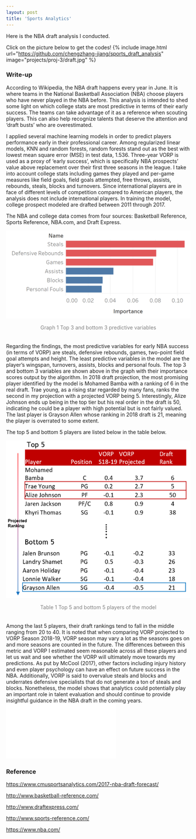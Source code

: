 ```yaml
---
layout: post
title: 'Sports Analytics'
---
```


Here is the NBA draft analysis I conducted.

Click on the picture below to get the codes!
{% include image.html url="https://github.com/chengzhang-jiang/sports_draft_analysis" image="projects/proj-3/draft.jpg" %}

### Write-up

According to Wikipedia, the NBA draft happens every year in June. It is where teams in the National Basketball Association (NBA) choose players who have never played in the NBA before. This analysis is intended to shed some light on which college stats are most predictive in terms of their early success. The teams can take advantage of it as a reference when scouting players. This can also help recognize talents that deserve the attention and ‘draft busts’ who are overestimated. 

I applied several machine learning models in order to predict players performance early in their professional career. Among regularized linear models, KNN and random forests, random forests stand out as the best with lowest mean square error (MSE) in test data, 1.536. Three-year VORP is used as a proxy of ‘early success’, which is specifically NBA prospects’ value above replacement over their first three seasons in the league. I take into account college stats including games they played and per-game measures like field goals, field goals attempted, free throws, assists, rebounds, steals, blocks and turnovers. Since international players are in face of different levels of competition compared to American players, the analysis does not include international players. In training the model, college prospect modeled are drafted between 2011 through 2017.

The NBA and college data comes from four sources: Basketball Reference, Sports Reference, NBA.com, and Draft Express.

![attributes](../assets/img/projects/proj-3/attributes.png)
<div style="text-align:center"><span style="color: grey">Graph 1 Top 3 and bottom 3 predictive variables</span></div>
<br/><br/>
Regarding the findings, the most predictive variables for early NBA success (in terms of VORP) are steals, defensive rebounds, games, two-point field goal attempts and height. The least predictive variables in the model are the player’s wingspan, turnovers, assists, blocks and personal fouls. The top 3 and bottom 3 variables are shown above in the graph with their importance scores output by the algorithm. In 2018 draft projection, the most promising player identified by the model is Mohamed Bamba with a ranking of 6 in the real draft. Trae young, as a rising star regarded by many fans, ranks the second in my projection with a projected VORP being 5. Interestingly, Alize Johnson ends up being in the top tier but his real order in the draft is 50, indicating he could be a player with high potential but is not fairly valued. The last player is Grayson Allen whose ranking in 2018 draft is 21, meaning the player is overrated to some extent.

The top 5 and bottom 5 players are listed below in the table below.

![players](../assets/img/projects/proj-3/players.png)
<div style="text-align:center"><span style="color: grey">Table 1 Top 5 and bottom 5 players of the model</span></div>
<br/><br/>
Among the last 5 players, their draft rankings tend to fall in the middle ranging from 20 to 40.  It is noted that when comparing VORP projected to VORP Season 2018-19, VORP season may vary a lot as the seasons goes on and more seasons are counted in the future. The differences between this metric and VORP I estimated seem reasonable across all these players and let us wait and see whether the VORP will ultimately move towards my predictions.
As put by McCool (2017), other factors including injury history and even player psychology can have an effect on future success in the NBA. Additionally, VORP is said to overvalue steals and blocks and underrates defensive specialists that do not generate a ton of steals and blocks. Nonetheless, the model shows that analytics could potentially play an important role in talent evaluation and should continue to provide insightful guidance in the NBA draft in the coming years.

<object data="../assets/pdf/draft_analysis.pdf" type="application/pdf" width="600px" height="500px">
    <embed src="../assets/pdf/draft_analysis.pdf">
    </embed>
</object>

### Reference
https://www.cmusportsanalytics.com/2017-nba-draft-forecast/

http://www.basketball-reference.com/

http://www.draftexpress.com/

http://www.sports-reference.com/

https://www.nba.com/



